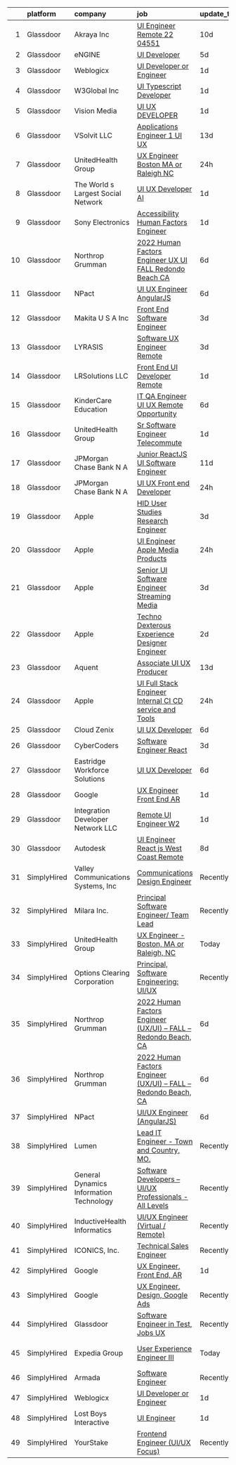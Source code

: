 

|    | platform    | company                                 | job                                                                                                                                                                                                                                                                                                                                                                                                                                                                                                                                                                                                                                                                                                                                                                                                                                                                                                                                                                                                                                                                                                                                                                                                                                                                                                                                                                                                             | update_time   | location                |
|---:|:------------|:----------------------------------------|:----------------------------------------------------------------------------------------------------------------------------------------------------------------------------------------------------------------------------------------------------------------------------------------------------------------------------------------------------------------------------------------------------------------------------------------------------------------------------------------------------------------------------------------------------------------------------------------------------------------------------------------------------------------------------------------------------------------------------------------------------------------------------------------------------------------------------------------------------------------------------------------------------------------------------------------------------------------------------------------------------------------------------------------------------------------------------------------------------------------------------------------------------------------------------------------------------------------------------------------------------------------------------------------------------------------------------------------------------------------------------------------------------------------|:--------------|:------------------------|
|  1 | Glassdoor   | Akraya Inc                              | [UI Engineer   Remote  22 04551](https://www.glassdoor.com/partner/jobListing.htm?pos=120&ao=1136043&s=58&guid=00000182b4e2d02f83020557051879b8&src=GD_JOB_AD&t=SR&vt=w&cs=1_20435c16&cb=1660892139979&jobListingId=1008061539825&jrtk=3-0-1gaqe5k3hm6pb801-1gaqe5k4123j4000-f1c17afa8dac0673-)                                                                                                                                                                                                                                                                                                                                                                                                                                                                                                                                                                                                                                                                                                                                                                                                                                                                                                                                                                                                                                                                                                                 | 10d           | Santa Clara, CA         |
|  2 | Glassdoor   | eNGINE                                  | [UI Developer](https://www.glassdoor.com/partner/jobListing.htm?pos=113&ao=1110586&s=58&guid=00000182b4e2d02f83020557051879b8&src=GD_JOB_AD&t=SR&vt=w&ea=1&cs=1_23083a8a&cb=1660892139979&jobListingId=1008069838438&cpc=AC285F3A3ECA6BB0&jrtk=3-0-1gaqe5k3hm6pb801-1gaqe5k4123j4000-89aab9cd47342a22--6NYlbfkN0CM72iPWblhTK_jhJfJxLWIuoC99VqbpyV49Itn1AUN0-11EOCsDA6xOfpz_HI8_xB9h5HpgiIRPkkO2Hi2R_skyVgROzf-V3wBAvxqLlJY5EHVpv0OFJyCw-L0RMqAn-PlHU9SwUDe-DwVcki62HWiZeG7HKE_-jOFz9P6JI-sUsmlxZk2Dn4lqcbSEdxKNpxiZJGFqK2YkohsmT7US4MgteLWvnTNRWuFfmPCyQRxt-1UDIVQCWPdNDMG2nwEs0O3Knz-vhCY5Pv0E4NGMMIN2OqJb611Fv4VgTSwBUszaiZoe5LPEYOfBiu3QGNInlEbC2Yc-t5KOSlqDqFpfu2cGj6qCX82IdqU35pLIX5T-oREc2OYbP2aw33hhK6C-IvoRw4AGVL_PY0G1z6AuiGe6VIdNpxU-myswvm801FrCza1HT90v8FWIRraiU93_M49xVSR6HeWrXj2an2tm4oTxodEkmWRu6Yv9OaP2Ragv2JHqWuMZ7chi_ZyY9FxlWk%3D)                                                                                                                                                                                                                                                                                                                                                                                                                                                                                                                                                           | 5d            | Remote                  |
|  3 | Glassdoor   | Weblogicx                               | [UI Developer or Engineer](https://www.glassdoor.com/partner/jobListing.htm?pos=126&ao=1136043&s=58&guid=00000182b4e2d02f83020557051879b8&src=GD_JOB_AD&t=SR&vt=w&ea=1&cs=1_5aa9f7a6&cb=1660892139980&jobListingId=1008076300456&jrtk=3-0-1gaqe5k3hm6pb801-1gaqe5k4123j4000-15f16e4854d42df6-)                                                                                                                                                                                                                                                                                                                                                                                                                                                                                                                                                                                                                                                                                                                                                                                                                                                                                                                                                                                                                                                                                                                  | 1d            | New York, NY            |
|  4 | Glassdoor   | W3Global Inc                            | [UI Typescript Developer](https://www.glassdoor.com/partner/jobListing.htm?pos=111&ao=1110586&s=58&guid=00000182b4e2d02f83020557051879b8&src=GD_JOB_AD&t=SR&vt=w&ea=1&cs=1_bc29e726&cb=1660892139979&jobListingId=1008076984248&cpc=8795CF9063CD573D&jrtk=3-0-1gaqe5k3hm6pb801-1gaqe5k4123j4000-7eb5e0fa3ae37b89--6NYlbfkN0DQr0I1mkHTYCHIQl-Z2q2GFo8_WIakD9g7JG9Jpso0F1szWHTNQT333qdHOIIMC5UgfDLxz8-ogLHAOCzTqh250a8z8rF1mFpfUtxGhvE-7e72VsuOXyqCZN1bjgUFNIrdl4JVhVrlrSyNgw7h6F0Tlab1nqveFIrEOMwL1iobBJD-voIc1MGAfk8Yl4z2EW39tZHoQogdc_obaUrRsCLCGL-39HhOvifsQU182_NQ16erIHJ-JRp-qMmS_8-w-c1LrxbtK6vVAyWofmrKAwt1W3r82Hdla9EyIyM2dvbmLeXZFLQiaEX7KTrmV0dYOwQV4ARHNPehB77PgUwffqOTCts_Irr9BGecjL-RHiU9G0ZOPlignIXDeCVJ2zH3HclkS-sOuxGXgsVgS50LVlh78AQFRjTxoKjNr5pVooO97-OeeK1E549jsQ-zS8Yfx9o5bAfZMc1fcJCjohn6HVChg6nyUg4crjNCOfnhG42aqqejrt6PmI57V-7Cz9rJLL33NkyjM1DxBq8eo9JhTUOBU2-tdtW4XCpbzuWwF69UCYWo1OH543-_KqcMrZbValkDQjfQmj8rz-B8nRnq9oz0)                                                                                                                                                                                                                                                                                                                                                                                                                                                              | 1d            | Remote                  |
|  5 | Glassdoor   | Vision Media                            | [UI UX DEVELOPER](https://www.glassdoor.com/partner/jobListing.htm?pos=105&ao=1110586&s=58&guid=00000182b4e2d02f83020557051879b8&src=GD_JOB_AD&t=SR&vt=w&ea=1&cs=1_84ba7f91&cb=1660892139978&jobListingId=1008076773300&cpc=4B86475FAF393599&jrtk=3-0-1gaqe5k3hm6pb801-1gaqe5k4123j4000-19e53a7268198236--6NYlbfkN0DJ_NiDUn25TsccfMtQS5fdjkwEhZVGunI1iGscaADDmeKZjuEBMFajJPdeEwlP8JM_spvMmEgpTvnNBYsMiRZTChNUBQxgLk_wvenGH_0Io7ODJ7xufOapiQlj99C4-CjlOdkmoYVWw9kzIGMJ8BpB2mZbGeZD7OJMVejfeoS3_xsH2xP4qKWnBXClKuiDeZxGnWBNygu7vfbPIWrN9JQhaXDtuSMUEe79T0Kj4xn3eu5wOfIgDFf4of14MyDTgwh74uv-LN1PW1lc9o87iN7ApfbA9zqauOsYBhiYR1SAC76xRB9lNHBOj4d1PimmLWSkyWIRIh99QeIlOTVP1VLgOcSFFoXNFS2csoZTExNcek8531eOuKP3y-i1tykd2hix2DVuGBtgU7QtJc5tpx1msHTkARayrL2JilB7oE1938pemkj96su76HsdfPPVzMQdCClh8kf5nfb7b0P6eYQBsNphoVxwZEh9AUh5TVzVO_Xf1KMSknLAK1aX1DLWpuk%3D)                                                                                                                                                                                                                                                                                                                                                                                                                                                                                                                                                        | 1d            | Remote                  |
|  6 | Glassdoor   | VSolvit LLC                             | [Applications Engineer 1   UI UX](https://www.glassdoor.com/partner/jobListing.htm?pos=118&ao=1136043&s=58&guid=00000182b4e2d02f83020557051879b8&src=GD_JOB_AD&t=SR&vt=w&cs=1_3efc5c88&cb=1660892139979&jobListingId=1008055246194&jrtk=3-0-1gaqe5k3hm6pb801-1gaqe5k4123j4000-54608a2b14768823-)                                                                                                                                                                                                                                                                                                                                                                                                                                                                                                                                                                                                                                                                                                                                                                                                                                                                                                                                                                                                                                                                                                                | 13d           | Remote                  |
|  7 | Glassdoor   | UnitedHealth Group                      | [UX Engineer   Boston  MA or Raleigh  NC](https://www.glassdoor.com/partner/jobListing.htm?pos=103&ao=1110586&s=58&guid=00000182b4e2d02f83020557051879b8&src=GD_JOB_AD&t=SR&vt=w&cs=1_1134154d&cb=1660892139977&jobListingId=1008078925478&cpc=AC285F3A3ECA6BB0&jrtk=3-0-1gaqe5k3hm6pb801-1gaqe5k4123j4000-b1644bcfbdb874b9--6NYlbfkN0C8O9VKdOj_1Zh75e9_CvYhSsWVxS1Pvi5WUWhsf4w7FOycHcR50Ta-CQORLM6vDVfTLkBTBGYJkvH0iNQ4ijhIE8lO7STteliwAUvwxEqgThiNh_M0A0_pwVY_jT8lKvdyYOdyjBYg5j8_OKlGmyUfXVWUqc4XZDKITackncFsfe6rbYSYfKtjnu1a6_hz02IKlf3U1xzAAsWBjc-_bU9EJtRk3VOHmbHkfoWwOJ9C5cIGnSlbxEuqovAHAhNy9DJOB3qiV1MwHeldlD1uCVF2EYxpPOo5mhCDAMz0sHX-vlk3y17KrKms3CcarnJJ_K7xb8RMuK8QTyHGRaYFdkbieq9arDsYXu5iEJhfVlNOK6sU4yVfAOdof5rO8k39AFssD1emfF8f2gsWlN2igNxYdDh_7Sr6WAviwGtAFh0U2WM-Gpuax4jC)                                                                                                                                                                                                                                                                                                                                                                                                                                                                                                                                                                                                                   | 24h           | Boston, MA              |
|  8 | Glassdoor   | The World s Largest Social Network      | [UI UX Developer  AI ](https://www.glassdoor.com/partner/jobListing.htm?pos=108&ao=1110586&s=58&guid=00000182b4e2d02f83020557051879b8&src=GD_JOB_AD&t=SR&vt=w&ea=1&cs=1_70be7bb5&cb=1660892139978&jobListingId=1008077555642&cpc=48B9F4758953335C&jrtk=3-0-1gaqe5k3hm6pb801-1gaqe5k4123j4000-dc4dc3c9770794ca--6NYlbfkN0DSgjPPcnEdvoK3uuxfISLALE6pB1FR7YSHOr_tSg5_QGIhoz_2VqUepdcKLBLI_zRhBJ0Jgrc-8VysXAJk9sFkp8To6E9QiF_qXEeEjrEop-zVPZFN-pEA4fBNHuPYhZ1Yc2dsmwzqRzS3FoMia2YElFrd9Qr-ZitosHSBbmhCFAcrUECrH2HbHmp4yO7lmtp2E9TU4kcsxXkESQtInhwKmsusd41OWJZiP88bjhDMpAHxUkhZ3efgulTEoo1rNu-3-C0XoKiOrOD5d1EeIIKsla5ienHWoLm-Z3nB5JTmLgmV0zbPUAuZGsys1ZR0OW8LpUe4M0CA_fRsZ2j5odndNZmdEZp5jTS4TYGVk9wA0KcKNjrshnv3h5FtlOzjLOobxpUnzi0mqDI-KZcC5VPFso1ebOectM8Js9AuNAdAC4hqqMnZKkesqeizrkNiZByMfm_S4rfwEG3Kb0fhyCpoL0wYUH7iykxeVLftfb_GJ3AR1XqmDDOsOaTBvfRXqEQo0I1WU-OCDfniCeZl-jsXLsiGBFAc0Otmi6uX-I0jM4qkANxvnmbu9exlSo_RJxhjrDHc2fEIgzJMpJd_DTQbIDcIBUplr0E%3D)                                                                                                                                                                                                                                                                                                                                                                                                                                                   | 1d            | San Francisco, CA       |
|  9 | Glassdoor   | Sony Electronics                        | [Accessibility Human Factors Engineer](https://www.glassdoor.com/partner/jobListing.htm?pos=115&ao=1136043&s=58&guid=00000182b4e2d02f83020557051879b8&src=GD_JOB_AD&t=SR&vt=w&cs=1_072521af&cb=1660892139979&jobListingId=1008076295299&jrtk=3-0-1gaqe5k3hm6pb801-1gaqe5k4123j4000-1a8a939cfe001fbb-)                                                                                                                                                                                                                                                                                                                                                                                                                                                                                                                                                                                                                                                                                                                                                                                                                                                                                                                                                                                                                                                                                                           | 1d            | San Diego, CA           |
| 10 | Glassdoor   | Northrop Grumman                        | [2022 Human Factors Engineer  UX UI    FALL   Redondo Beach  CA](https://www.glassdoor.com/partner/jobListing.htm?pos=102&ao=1110586&s=58&guid=00000182b4e2d02f83020557051879b8&src=GD_JOB_AD&t=SR&vt=w&cs=1_140b40a6&cb=1660892139977&jobListingId=1008068169758&cpc=FAE5E775D180B2FB&jrtk=3-0-1gaqe5k3hm6pb801-1gaqe5k4123j4000-0e4ba31e152dc1dd--6NYlbfkN0DPf8Tf_oakpB62WadId2dzQiWExtALTi0lpCM--zHBL1trAzPQuAwgzTcxgh9ia93BtOsl55d2x8BPFo1O4fsohdtJ21Khji8b3ncY5BokjK7q6tBj93Cu25SjCv-m6u3iky_JkTOjZ0oQJq-trpxpiIRmsPqfVGkxHNdn72PjL1h-8umylBk5Q2bSQmX3JC3KSnAxphsBQtXIeo7ZRBbW2w9VXy1qGZC773XTs7nV6GKpvtRy_FMVch2MgvtN75qxRuMVHkEfQm82NlYoZBFhfkbO6yEc_QPv8XCCALJeKaIKgXJ_UlzcOtgBJvhoudtsxBblqEbPuVShUsB-oJyJPMTG28LlYNaUf-rXK2D9OkpE0euUF0Xml-y7K6sp4QIZnQALyekBKV29btXgL-2iwY9mwt0zLOAnHcqDoCjYhk_L3hTdwgwzQlKGYaaIIztHwnLrcy90UrW-XxLtf0_ds-H75-bwWSnGT6SFh_eqTmc0CiJtXqo-KO3Kj-cQPu26DqP4ywG4tJnHMJ7eOUpjPlUOyBvAYIx88LHAI17i_Aac9L81xE91a9afCZ3gnUBm7TQItYyBLAR7Vd00GusblAMUVJQIDVm4aQtMffbT6wYC8eVVqj6l-lwv19gZog97SeyQKMfP5My0vmHFwd7Qpw2xfVtDJy3YHXyWBf-4yD7kBDPjRuWI15WRsG3wFK5cVfmSdMXU2hU0CxrGZUkTj6XcG1-Ef6cp8jeoO5jzvwb9SC11KAz39yv3wuPn3IncQBP6nb1aBvdaHaek6dpk3lYIVyiBdMFmWG6-gpT75FaOi3MlLqe4S8Tc1y08DU1nVXN5OhuHRGVgzGrG_aBbVI01n2r9dX7wVrtuwGmnXniwFXtnNSjFLT0CKlVqeTRI2GuBu26-O9rZMf28MXWkMqknNXJcBlcB6aNbAREhn_8eyKiHsxad)                                                            | 6d            | Manhattan Beach, CA     |
| 11 | Glassdoor   | NPact                                   | [UI UX Engineer  AngularJS ](https://www.glassdoor.com/partner/jobListing.htm?pos=129&ao=1136043&s=58&guid=00000182b4e2d02f83020557051879b8&src=GD_JOB_AD&t=SR&vt=w&ea=1&cs=1_e528f884&cb=1660892139980&jobListingId=1008069138533&jrtk=3-0-1gaqe5k3hm6pb801-1gaqe5k4123j4000-4c2bb33de1761dfc-)                                                                                                                                                                                                                                                                                                                                                                                                                                                                                                                                                                                                                                                                                                                                                                                                                                                                                                                                                                                                                                                                                                                | 6d            | Remote                  |
| 12 | Glassdoor   | Makita U S A   Inc                      | [Front End Software Engineer](https://www.glassdoor.com/partner/jobListing.htm?pos=122&ao=1136043&s=58&guid=00000182b4e2d02f83020557051879b8&src=GD_JOB_AD&t=SR&vt=w&ea=1&cs=1_04efbb0e&cb=1660892139979&jobListingId=1008072193447&jrtk=3-0-1gaqe5k3hm6pb801-1gaqe5k4123j4000-ed172f615b28f9f7-)                                                                                                                                                                                                                                                                                                                                                                                                                                                                                                                                                                                                                                                                                                                                                                                                                                                                                                                                                                                                                                                                                                               | 3d            | La Mirada, CA           |
| 13 | Glassdoor   | LYRASIS                                 | [Software UX Engineer  Remote ](https://www.glassdoor.com/partner/jobListing.htm?pos=130&ao=1136043&s=58&guid=00000182b4e2d02f83020557051879b8&src=GD_JOB_AD&t=SR&vt=w&ea=1&cs=1_ee00feb8&cb=1660892139980&jobListingId=1008072277149&jrtk=3-0-1gaqe5k3hm6pb801-1gaqe5k4123j4000-5520e6f357cd2f65-)                                                                                                                                                                                                                                                                                                                                                                                                                                                                                                                                                                                                                                                                                                                                                                                                                                                                                                                                                                                                                                                                                                             | 3d            | Georgia                 |
| 14 | Glassdoor   | LRSolutions  LLC                        | [Front End UI Developer   Remote](https://www.glassdoor.com/partner/jobListing.htm?pos=109&ao=1110586&s=58&guid=00000182b4e2d02f83020557051879b8&src=GD_JOB_AD&t=SR&vt=w&ea=1&cs=1_838f46f5&cb=1660892139978&jobListingId=1008075985506&cpc=1160948BCBA38B5B&jrtk=3-0-1gaqe5k3hm6pb801-1gaqe5k4123j4000-5a430370482fc73c--6NYlbfkN0BAGAj0RUsnWTahqI1tl-PZLsMym4oUMswTcg611k7hRhZpN3Kz5TEiF7mWyl4wW1AhtjUlcgc-107l0yBL-hN6ZbcyiXBfLWok2zXEOlJ3ntoBTaMYRTmL97T9V5cUyN_zWZK3d3Ca7QurS0aUI1qMGMs3j4yGfflH6UsqC2Io-QDlomXxrYsO_NEg5M2dDDKxUUzl0X0wN_I0L7aQTS4VFtbY6CywAEZwEHR8y6pOkFFasZUViml6iuTQpn7IAyNoi1dqkoE6bM0MCFwplyDI9Gd29vHDNm8lmVq62QdrDr0_lsi7j9EX-qqlhCjjmFu95012VeaBzVi2BnUEWaOUQvohZ7D_QjwOutowqg2PIJaIBlB1NbZkGYelkcdpc-cUHYLG7gTuRR9jBJFnVQTYhFNyNlaViDZJTYyeitKz_kZJ0yvogrnmRafiHFxg0OwcJPxJSTkjPI5crj2hGSHzXSExKD7G8PYLHXg9NC6UB-XSw5JjRLOnCFISS0WaxEAQSDXlepSTnw%3D%3D)                                                                                                                                                                                                                                                                                                                                                                                                                                                                                                                          | 1d            | Remote                  |
| 15 | Glassdoor   | KinderCare Education                    | [IT QA Engineer UI UX   Remote Opportunity](https://www.glassdoor.com/partner/jobListing.htm?pos=124&ao=1136043&s=58&guid=00000182b4e2d02f83020557051879b8&src=GD_JOB_AD&t=SR&vt=w&cs=1_0efcc33f&cb=1660892139979&jobListingId=1008069327073&jrtk=3-0-1gaqe5k3hm6pb801-1gaqe5k4123j4000-42d4bbf79956e27d-)                                                                                                                                                                                                                                                                                                                                                                                                                                                                                                                                                                                                                                                                                                                                                                                                                                                                                                                                                                                                                                                                                                      | 6d            | Portland, OR            |
| 16 | Glassdoor   | UnitedHealth Group                      | [Sr  Software Engineer   Telecommute](https://www.glassdoor.com/partner/jobListing.htm?pos=101&ao=1110586&s=58&guid=00000182b4e2d02f83020557051879b8&src=GD_JOB_AD&t=SR&vt=w&cs=1_0700685c&cb=1660892139977&jobListingId=1008077772141&cpc=8CDBB1EC89CF7160&jrtk=3-0-1gaqe5k3hm6pb801-1gaqe5k4123j4000-82e7ba581145a99b--6NYlbfkN0C8O9VKdOj_1Zh75e9_CvYhSsWVxS1Pvi5WUWhsf4w7FIc3O6B0uG3ldAQAeoX1gophXa12qbh1BJ-J9doq4RvtaCrZ4bmi2vSqNFzLU8i7-Ga2JykcUAsL2dQpqPBf3ezi2f2b4fW7Btzdonfw54CPQunlkpjJAR3uYOfdeGY0WI4qSHO_PEmMuX6MfA-fCnNH61V4nEojlmpb97NBTmJnzsCRSppgNLGPVE435cD9QtXbDQMeokl7AHXcmWBUcg-OXVubV5241fcF5moR0LdLjHPMzOkrLXsz2aEm4pKejCu9ATKNYLsJkQxE-ze6oyRQG-D-wg6z4Bt4RTK5ST0cDvtS0HNyAxurJxSVyjlm8GIPk6jQyvTk3nvQndG32g3xgBP9qBDaTkCDgDvp_67xEiX7-en7jXzRi_VdX79NJJwMMPDBDjtHW_J51iDyIGQ%3D)                                                                                                                                                                                                                                                                                                                                                                                                                                                                                                                                                                                                         | 1d            | Denver, CO              |
| 17 | Glassdoor   | JPMorgan Chase Bank  N A                | [Junior ReactJS UI Software Engineer](https://www.glassdoor.com/partner/jobListing.htm?pos=125&ao=1136043&s=58&guid=00000182b4e2d02f83020557051879b8&src=GD_JOB_AD&t=SR&vt=w&cs=1_eba7e11e&cb=1660892139980&jobListingId=1008059216095&jrtk=3-0-1gaqe5k3hm6pb801-1gaqe5k4123j4000-b8ea7e8b95901a12-)                                                                                                                                                                                                                                                                                                                                                                                                                                                                                                                                                                                                                                                                                                                                                                                                                                                                                                                                                                                                                                                                                                            | 11d           | Chicago, IL             |
| 18 | Glassdoor   | JPMorgan Chase Bank  N A                | [UI UX Front end Developer](https://www.glassdoor.com/partner/jobListing.htm?pos=123&ao=1136043&s=58&guid=00000182b4e2d02f83020557051879b8&src=GD_JOB_AD&t=SR&vt=w&cs=1_2880b746&cb=1660892139979&jobListingId=1008079949180&jrtk=3-0-1gaqe5k3hm6pb801-1gaqe5k4123j4000-beb0749a0b604968-)                                                                                                                                                                                                                                                                                                                                                                                                                                                                                                                                                                                                                                                                                                                                                                                                                                                                                                                                                                                                                                                                                                                      | 24h           | Wilmington, DE          |
| 19 | Glassdoor   | Apple                                   | [HID User Studies Research Engineer](https://www.glassdoor.com/partner/jobListing.htm?pos=119&ao=1136043&s=58&guid=00000182b4e2d02f83020557051879b8&src=GD_JOB_AD&t=SR&vt=w&cs=1_f5d40b75&cb=1660892139979&jobListingId=1008072975280&jrtk=3-0-1gaqe5k3hm6pb801-1gaqe5k4123j4000-ff2eb1e6ea059d1d-)                                                                                                                                                                                                                                                                                                                                                                                                                                                                                                                                                                                                                                                                                                                                                                                                                                                                                                                                                                                                                                                                                                             | 3d            | Cupertino, CA           |
| 20 | Glassdoor   | Apple                                   | [UI Engineer   Apple Media Products](https://www.glassdoor.com/partner/jobListing.htm?pos=104&ao=1110586&s=58&guid=00000182b4e2d02f83020557051879b8&src=GD_JOB_AD&t=SR&vt=w&cs=1_4cb0005c&cb=1660892139977&jobListingId=1008078787069&cpc=47CFDC01B3F81FAC&jrtk=3-0-1gaqe5k3hm6pb801-1gaqe5k4123j4000-be95857f15b9220f--6NYlbfkN0BvKrLyj5gPmtZO9T8euul8TCxuuKNOtzRJOomxnwSEodTz2Bc-sPZl1dBMH13w-jPJKcz5G1NFvUu0qAio5VKKhFcU5VN31Y-iUkmH4tSP70dYrFuCIXzqoYqaUQOeuKSCQkxRTNdPLCo8qjilq_Qmtgrn8CfzNcY0001hocwqhyGCriX79jeDS8FL2qZ4YG2yOCx7RwLd0NyH-DajZtgBP_0eR9Z2-yQLKcTwdMIxZNKL3aQIGBmBKc_yrurwOXroP-NiM-R-fTitthP_419_gXKZpGxtFWp50cLJCbBtTej9LMfWm51W-qBPmlkHQ51nTBxbZLAy21CwIQf92QF89L0MlJom3rubR4qXzogHrPHugp8Y3KCRhahOBgihrHfnm23A2Cmu9uXU3Uzo-GsCZ6hGU2tH6XkAEmntzkz-TvezzDPaYZbYk2sdunF7WmGGKeEwBXOWDxkTUFd2L22-NKLfFDDPMKFWZHTD-JQBAetboayMXAdPz_CTChfLkl-6iibKsRx9ByZXW8SSNSn9WnL4fVc4d29-oT683GKjSqy33fCxz80zO6TjQtfLrK_zHU3kfqv1Y5cTnJDcYIDWX-dTat1IqKYkul6ZBBzkKBnZfGpZ7FIUnMkmBBbsZ2J2caOn-ixdGYy9dZCCn2a-AbQmJ1O9pDzVVHqF16Can3YtcpJrisA1VxR1IZtQVkW3d5vlwwn3IoJnUpqC9qRnGMD-rOuTk4jY08NFmMypSrusYfrMKjs5lOVqFbc1tcuEDLFESovrc6x5uGce69C6lfKR4UcuWv5PsB9Qs9soLbVZWAta4jrOaxlx2MxYP9bJUDCr0Yje8UhEHQlolDpbTRUnqYcl9QnmWMHVR_IHD6IxFic1ZVkhd8YVP7n5y-49g2iUzmyBji6_YYIrfVbh5RJLl36oq3yHPnFjY2vMXD_5_O3Im9LmRwD516VcVkSMUlgIcbR63gK8MS6wMOQiDfX0SdSJr18%3D)                                          | 24h           | Seattle, WA             |
| 21 | Glassdoor   | Apple                                   | [Senior UI Software Engineer   Streaming Media](https://www.glassdoor.com/partner/jobListing.htm?pos=106&ao=1110586&s=58&guid=00000182b4e2d02f83020557051879b8&src=GD_JOB_AD&t=SR&vt=w&cs=1_3cee1e61&cb=1660892139980&jobListingId=1008072873015&cpc=6FC5BA77C9A4CD78&jrtk=3-0-1gaqe5k3hm6pb801-1gaqe5k4123j4000-690615ba0fef69db--6NYlbfkN0BvKrLyj5gPmtZO9T8euul8TCxuuKNOtzRJOomxnwSEodTz2Bc-sPZlC5mDe-NOaJgvEsnvixyibt2ujzBtBg_HJ1NAuKo4MuH-bZLjaoi5vecApMhjK87_8OEDHQayKelIspAKtoVZSe6Oad8EF-2A0qwNSE0Z92uDaPZGMxdV3Mc7SI4nuD0yb_pIowa5T-hPs5ez-DrjFgLr3EiLNO-pnyY0clv1mnZolcKvRsCIiWU5te989oyW7RadgBwAdJPAna4LXh1UYPqdH51AAZYxmxJUJqL9pnN01U70mrYLBuyVLNmh0tEx8p80YZu8AZrOS_1EuoouoXP-GC013k-f-aGQEH4TVuNyeiVHulTJz4Rua3s0vsiTyOqxvJeO9S_XE88-WehzZgoERMADCqgMQLqodUAD7RtMxXMZJvj0Xrk8Yy_F9MFV-AvLy3si8DTIYYV-Tvm_wskdPJZdbwDZqs8yyZYZEi6Y2KAdzuDauFXAhF0SS76an1r4hR6P_jtVsCEhYXypKsspK3r9VcwNGyRlYLbLcULZBRc6Ts4G858PU_eSRsNXERwRaaPN0DOiMwG5SciKo-7pIDCsSIHc-d5t1vZGAj_3dW7eqD9KB17tkNkRbXoj-UgVRa6ieif9wgaMu2W1TI8WkQZY3hzXL1rkW6HNFJpn78DIu7jl_2xXjm7iu6KQcAuO2ageqGNKhN-fZpf2l4t7uWIUiVpfP26xBzyj-KJAFtq_TGsKXKWOgqwRZY-tKVgjSeLZWA-Yn5vDsYarAjp9uGnEgzE4nNtYtGYaKZgst4rphZUIjgbYRxMPCfUm_sbRvwDQiACBvrIYa2KHMwYyoaOgMvk_HJuiGxK2dsUrCy8bVRg66NA32-DO9OhvDwUO-VxCIXZ7l4ecbSTOoAQI2G97w1CKkEwrcyMnxfSyE5Ze_y8UBFo86FDgYkq1ztWER-GExhGrrp8tzztd_Np50slRf-ibKv3OCbF2QTXe-63uguZryw%3D%3D)                 | 3d            | San Diego, CA           |
| 22 | Glassdoor   | Apple                                   | [Techno Dexterous Experience Designer Engineer  ](https://www.glassdoor.com/partner/jobListing.htm?pos=116&ao=1136043&s=58&guid=00000182b4e2d02f83020557051879b8&src=GD_JOB_AD&t=SR&vt=w&cs=1_60fe3fcb&cb=1660892139979&jobListingId=1008073412419&jrtk=3-0-1gaqe5k3hm6pb801-1gaqe5k4123j4000-500de57ecf2e0673-)                                                                                                                                                                                                                                                                                                                                                                                                                                                                                                                                                                                                                                                                                                                                                                                                                                                                                                                                                                                                                                                                                                | 2d            | Cupertino, CA           |
| 23 | Glassdoor   | Aquent                                  | [Associate UI   UX Producer](https://www.glassdoor.com/partner/jobListing.htm?pos=110&ao=1110586&s=58&guid=00000182b4e2d02f83020557051879b8&src=GD_JOB_AD&t=SR&vt=w&cs=1_0fc24a20&cb=1660892139978&jobListingId=1008056269620&cpc=FB7E4A1762AE5BEC&jrtk=3-0-1gaqe5k3hm6pb801-1gaqe5k4123j4000-97202f6cdc0b9261--6NYlbfkN0DMrcEu7yrtATojKJA7cEzGQ3FdRGWLh0CZQInL4ECGI9gD0Wolx9R2v-Aex0-GK05-vH0YLiu37uyZD198UDWIT2IjlZ6J6j4x2GU5A0IFvFoq6Zaec_TcfwqNtrSZxmaT_2AoICAQv0K2Yub05DL00lfs_ROgXTeCzxHeldyLklbb9-EXzIxWLtHRSSyrfe5iGR01GzSL-kGE52lION7QiTjdX0fEUZ_0YbOdvzUr4E6-PuE9vD-Acthi6i4WYJgOlB1FGeNZCavtDySPxVgL_n94QaIIni4RJXZ_g6Mvkh1JG1VxJ75mFlzlUjogb15AgdQwql7tClTuWNH_0BFtyde0EBatYrQbXXf0E8r7YDpi3hZM3W88XAoj11UHfSjpfVtvcuLIOoztcWnfMF2M6anwE8cjWBQVtTYR1Vy9yTaSokg39FpXix4GrlJX8CQVxTtfIpYy_Euftsb6BEgd)                                                                                                                                                                                                                                                                                                                                                                                                                                                                                                                                                                                                | 13d           | Redmond, WA             |
| 24 | Glassdoor   | Apple                                   | [UI  Full Stack Engineer  Internal CI CD service and Tools](https://www.glassdoor.com/partner/jobListing.htm?pos=107&ao=1110586&s=58&guid=00000182b4e2d02f83020557051879b8&src=GD_JOB_AD&t=SR&vt=w&cs=1_7fadd199&cb=1660892139978&jobListingId=1008078131580&cpc=2CAED5C921A5F994&jrtk=3-0-1gaqe5k3hm6pb801-1gaqe5k4123j4000-09c4316cee05cd13--6NYlbfkN0BvKrLyj5gPmtZO9T8euul8TCxuuKNOtzRJOomxnwSEodTz2Bc-sPZlFpP0h5lDivr2MNrzGkeGGzMv05Q1JACYP9Ra9MAn5Z0O7T8e0RTFZAHrLnS-fJ-rVXb0imd_at7YwyAajM-QpRNeDcCURxOQSYujGqAwP1P3-lFdhnCBYk_BubbckXQKL6fia5vK8iByofTwCccYuiQCVe1p1DnFtXdMyT4i6RFPfLooCMp7v-u6t7g92LZdykTJWNToOoaf5sxmD5LfV68NzMc1FFfMYAkUKqcBdM2ahpdtr4RT-5y7XoawyeVA4o9WMGGnR81B3l1a1SITw9vlvy3X4ruWSif7wHKJjVCUf3-zQ3JmPOlGO6UlrMRHGizuC9KOby39LzknsDfQapqIJIjF0isqWYAkffUshZ-G2u8DhAwMWU2O9rO1-SyK9m6yX1-DSMJzDriFuUcr8Tk9E6IKCeVp8zETWF6q4646pidCWdzXcJdsIhXpTo0qqg_9g9zOsKYk6szGhPzrJ40VH99iyqFJzsNhV0bxbZqdhy4Kkv4RyjNeF3z2AicSJ0B5xNmbXs4NEMM9iyoaV2ejKEj5VclztbHx0p8RGxu1R3IngY1IN5P_okxjAUIrRPnERAHZRyRq0D_SdQOVhl7iHz5qEQIO4_-J4cxeB6lnG0KQFmX5W-KMjRX4rI-m2csyLXIK2eoWcjvQ94quWyZh2LvN8Y54n97_zWRI-is4Lf4cEwaZi1_BStR19reYEz-4eacmPbirK1b2pJp7ZMNIGAci5WUYW_lkgaWub598ib05nkKFpolYfAUQyFXp_KvPzS4907idDRtL8L93m_iwg7Xv5TZ87z2Z-V5VBoWQiXM1bMoDJnguPkF2NeiUl9s7Rx_RimOSC0IuOzu-fHRJgSdJj-VNJE3fdAMGtYmFgL4sqa5aZhVkoC4rjMU9_xc73keKDW3lDH7nqGLox5nXCoXJZPaa24SMnCih4ADEn5PHjJ4k3AAGK1G2C2QH) | 24h           | New York, NY            |
| 25 | Glassdoor   | Cloud Zenix                             | [UI UX Developer](https://www.glassdoor.com/partner/jobListing.htm?pos=127&ao=1136043&s=58&guid=00000182b4e2d02f83020557051879b8&src=GD_JOB_AD&t=SR&vt=w&ea=1&cs=1_adf9193e&cb=1660892139980&jobListingId=1008068416225&jrtk=3-0-1gaqe5k3hm6pb801-1gaqe5k4123j4000-add45b5797fa10f2-)                                                                                                                                                                                                                                                                                                                                                                                                                                                                                                                                                                                                                                                                                                                                                                                                                                                                                                                                                                                                                                                                                                                           | 6d            | Remote                  |
| 26 | Glassdoor   | CyberCoders                             | [Software Engineer   React](https://www.glassdoor.com/partner/jobListing.htm?pos=114&ao=1110586&s=58&guid=00000182b4e2d02f83020557051879b8&src=GD_JOB_AD&t=SR&vt=w&ea=1&cs=1_3e187cae&cb=1660892139979&jobListingId=1008072528813&cpc=334ABAF5D42DC775&jrtk=3-0-1gaqe5k3hm6pb801-1gaqe5k4123j4000-86453a8fd6b0d5fc--6NYlbfkN0CpFJQzrgRR8WqXWK1qKKEqALWJw739KlKqr2H-MSI4eoBlI4EFrmor2FYZMP3muM1yR-0xa60PJmktWKXpXzP0-TwjOQ2TOrs9CTYS_ZbTULJGH45TwituplQPgozkkdbXydX4inBTMydZQipUluS-WG8Jkhq7LEaJWDyTTKewq0xwM1rcfuvZJiFE30sSzLANHPkCL9xBNF18aQdLesyB32wv1fNdfz5I9h-NbvfMW8-vS5mwnmIykGO1sYe90nyPlKMGg0WBzzSmKnJqICbmrcGkzhz4HplkpHRbMQ6pPNhWKfoNy5Yofba0l3qy59nfwx74gDOvJzO_Knz-UUzIBXcmGDEfDOO9a2D5yp_99tFYQ3nSzYjZC3E2rLOPx6pIqn1D_jSqePVFydrVrB26yqQ_hLYyidC0gyzVgEAYQOyBqYIVLvy78MSO812RzyQ3At3bkWPTSPjX24VXUyNBM5sWNE5S7MqypHIgZUYzSWhc1J2yDd3ngFWE9tMUTKMAhlieFVoDKEjJGlDIKnUcCcZEo1JVAyqrhisQqHr4iIEjcjBPpTPiYDIsXbCEH3a4RE_sHdP5JsaaVt7I_p9dnQOUwDWt-IXC3RL5X6GSYgTzijNPTgex_bl0tOBKksOWRMrZGpt80nhz_OmhiF-6vpybbuWZ_rJQ0TGVvJmJU01ygjF_L6dbPSZdldHwiODELAWV5yRnL3C1hZGYJPGgB68xrpnB5m7uI_1XM2g55GtE1l25x2dK2B8FAu9mR9p2egWgP8Sxpdo8PUTw4ONpd4oLnZjIvHVbHfgmP7p4EZYNmxelO4naPAyhZ1cZ-Ob_PsKFsCJbbgufuywF5sp5JPUMd-x-cIzc71CMB-37H1-LK2yXa5RexWocPS-AVU4ZXXSRnzHPk2OxCDYCblGF_4znis86dcBAMYUbsQqTlHCNb5k64UGFwswH15VTjthyoCoMXhs7kGKVcCXJ0S66wK9ijWr_52I%3D)                                              | 3d            | Los Angeles, CA         |
| 27 | Glassdoor   | Eastridge Workforce Solutions           | [UI UX Developer](https://www.glassdoor.com/partner/jobListing.htm?pos=112&ao=1110586&s=58&guid=00000182b4e2d02f83020557051879b8&src=GD_JOB_AD&t=SR&vt=w&ea=1&cs=1_d9dc61c3&cb=1660892139979&jobListingId=1008069166295&cpc=334ABAF5D42DC775&jrtk=3-0-1gaqe5k3hm6pb801-1gaqe5k4123j4000-16dd61bf6415394e--6NYlbfkN0DybkRSn_Q7CT62GnFN88VmimyaY7jaahKWndbXBXLMBbHMz5el8CBY0eGB8qz1XOY_d_ApSpR2dl-ZQs-lcOYquqBO8ygax_C0ptQyn2EU2QhaD2TfGCiDImudJxUgqDzWpgJCq29Nlupl6we8Q6fyF886OgQ9x1LxOhXYl7W44dz31ZrZ_xx2YAt9ihadnqNr9XxA-TTvBA7tmcRZ0whgTO7lVxGaJTXroK99NlJt0FnBHlFOHu0C6EWmRhuuItWhfPaa3afg3oeb0KoZVeW7_PF2AoqV4N2i8EP-xRImOQgClwT-Tb7F-3bNXPQGb0Fa0pYNlQE9bNWc6omqgNhF7GZEiYSPB-3SlnXQYnsquh_gSBgfmn_MFHZpqSfvZN63OTVMCUbQO8V0dGegDElXWPFUCZeHVjI641CQLxB6iPeHCYHSdRwM_UnO2QAv-69K3XdskP0MIMGXOMVZUvQS756KUsY8eYJHExP2y_jwbiT0_g63kOzFQFaxvpPz3CDajPdIaP6MvF0oo52JQK2-tBAmRjl1ImNxlvkHH2a3pi_Q3Co9LlmhZQvKNCCixOk%3D)                                                                                                                                                                                                                                                                                                                                                                                                                                                                                        | 6d            | Newark, CA              |
| 28 | Glassdoor   | Google                                  | [UX Engineer  Front End  AR](https://www.glassdoor.com/partner/jobListing.htm?pos=117&ao=1136043&s=58&guid=00000182b4e2d02f83020557051879b8&src=GD_JOB_AD&t=SR&vt=w&cs=1_ca099c04&cb=1660892139979&jobListingId=1008076587517&jrtk=3-0-1gaqe5k3hm6pb801-1gaqe5k4123j4000-48fa9133b9d139a6-)                                                                                                                                                                                                                                                                                                                                                                                                                                                                                                                                                                                                                                                                                                                                                                                                                                                                                                                                                                                                                                                                                                                     | 1d            | Los Angeles, CA         |
| 29 | Glassdoor   | Integration Developer Network LLC       | [Remote UI Engineer  W2 ](https://www.glassdoor.com/partner/jobListing.htm?pos=128&ao=1136043&s=58&guid=00000182b4e2d02f83020557051879b8&src=GD_JOB_AD&t=SR&vt=w&ea=1&cs=1_35924034&cb=1660892139980&jobListingId=1008076677463&jrtk=3-0-1gaqe5k3hm6pb801-1gaqe5k4123j4000-361f424dde493267-)                                                                                                                                                                                                                                                                                                                                                                                                                                                                                                                                                                                                                                                                                                                                                                                                                                                                                                                                                                                                                                                                                                                   | 1d            | Remote                  |
| 30 | Glassdoor   | Autodesk                                | [UI Engineer React js  West Coast Remote ](https://www.glassdoor.com/partner/jobListing.htm?pos=121&ao=1136043&s=58&guid=00000182b4e2d02f83020557051879b8&src=GD_JOB_AD&t=SR&vt=w&cs=1_c9721382&cb=1660892139979&jobListingId=1008065803049&jrtk=3-0-1gaqe5k3hm6pb801-1gaqe5k4123j4000-5c8d56e4c490e6c9-)                                                                                                                                                                                                                                                                                                                                                                                                                                                                                                                                                                                                                                                                                                                                                                                                                                                                                                                                                                                                                                                                                                       | 8d            | San Francisco, CA       |
| 31 | SimplyHired | Valley Communications Systems, Inc      | [Communications Design Engineer](https://www.simplyhired.com/job/AUo7E07w2klkxUe_MpJEXKAe3q6D53g2ij9loL_ldPaRLYQDHOrlRg?q=ux+engineer)                                                                                                                                                                                                                                                                                                                                                                                                                                                                                                                                                                                                                                                                                                                                                                                                                                                                                                                                                                                                                                                                                                                                                                                                                                                                          | Recently      | Chicopee, MA            |
| 32 | SimplyHired | Milara Inc.                             | [Principal Software Engineer/ Team Lead](https://www.simplyhired.com/job/y26YMDr_i7bfvvW3yAbF2bhdWFwL9tapVBqQq4mHCUEoMRxaETyEdQ?q=ux+engineer)                                                                                                                                                                                                                                                                                                                                                                                                                                                                                                                                                                                                                                                                                                                                                                                                                                                                                                                                                                                                                                                                                                                                                                                                                                                                  | Recently      | Milford, MA             |
| 33 | SimplyHired | UnitedHealth Group                      | [UX Engineer - Boston, MA or Raleigh, NC](https://www.simplyhired.com/job/e1BaqAdM9wJjwh7w4LxaRz2UGKX5u9YcKLsHBTq36b2SI8fPHxz2Bw?q=ux+engineer)                                                                                                                                                                                                                                                                                                                                                                                                                                                                                                                                                                                                                                                                                                                                                                                                                                                                                                                                                                                                                                                                                                                                                                                                                                                                 | Today         | Boston, MA              |
| 34 | SimplyHired | Options Clearing Corporation            | [Principal, Software Engineering: UI/UX](https://www.simplyhired.com/job/6WRicnwhKtM4ghmIX48eFW9WlVHt5doMp2wkEyAG3W4q6Pq7hAvRsA?q=ux+engineer)                                                                                                                                                                                                                                                                                                                                                                                                                                                                                                                                                                                                                                                                                                                                                                                                                                                                                                                                                                                                                                                                                                                                                                                                                                                                  | Recently      | Chicago, IL             |
| 35 | SimplyHired | Northrop Grumman                        | [2022 Human Factors Engineer (UX/UI) – FALL – Redondo Beach, CA](https://www.simplyhired.com/job/aKtax3unVK7GCHY0GxCU9uTaBRtYAVxhJdb8EMWkrC0WGSaWXkBuzg?q=ux+engineer)                                                                                                                                                                                                                                                                                                                                                                                                                                                                                                                                                                                                                                                                                                                                                                                                                                                                                                                                                                                                                                                                                                                                                                                                                                          | 6d            | Manhattan Beach, CA     |
| 36 | SimplyHired | Northrop Grumman                        | [2022 Human Factors Engineer (UX/UI) – FALL – Redondo Beach, CA](https://www.simplyhired.com/job/aKtax3unVK7GCHY0GxCU9uTaBRtYAVxhJdb8EMWkrC0WGSaWXkBuzg?q=ux+engineer)                                                                                                                                                                                                                                                                                                                                                                                                                                                                                                                                                                                                                                                                                                                                                                                                                                                                                                                                                                                                                                                                                                                                                                                                                                          | 6d            | Manhattan Beach, CA     |
| 37 | SimplyHired | NPact                                   | [UI/UX Engineer (AngularJS)](https://www.simplyhired.com/job/kBpILASOksajFpdI-fd_VIMj5HbKlDLMpzsL_znVRuznWVxnXYfNJg?q=ux+engineer)                                                                                                                                                                                                                                                                                                                                                                                                                                                                                                                                                                                                                                                                                                                                                                                                                                                                                                                                                                                                                                                                                                                                                                                                                                                                              | 6d            | Remote                  |
| 38 | SimplyHired | Lumen                                   | [Lead IT Engineer - Town and Country, MO.](https://www.simplyhired.com/job/16B4KzZDifaHDXPwKBBSSKW2yN0khPozCDGUFEZIJy0FZiVHbEHtpg?q=ux+engineer)                                                                                                                                                                                                                                                                                                                                                                                                                                                                                                                                                                                                                                                                                                                                                                                                                                                                                                                                                                                                                                                                                                                                                                                                                                                                | Recently      | Town and Country, MO    |
| 39 | SimplyHired | General Dynamics Information Technology | [Software Developers – UI/UX Professionals - All Levels](https://www.simplyhired.com/job/GXbv7XKvrYmkbYOXkvb7fclwxXifXevjaOQwMMP2gxf4Qt4jlmHXTg?q=ux+engineer)                                                                                                                                                                                                                                                                                                                                                                                                                                                                                                                                                                                                                                                                                                                                                                                                                                                                                                                                                                                                                                                                                                                                                                                                                                                  | Recently      | San Antonio, TX         |
| 40 | SimplyHired | InductiveHealth Informatics             | [UI/UX Engineer (Virtual / Remote)](https://www.simplyhired.com/job/TZCRb2yx14b8gdXRIu69zAvhtX2BRMv6uTsy_X1bJhXcH95WbZzghg?q=ux+engineer)                                                                                                                                                                                                                                                                                                                                                                                                                                                                                                                                                                                                                                                                                                                                                                                                                                                                                                                                                                                                                                                                                                                                                                                                                                                                       | Recently      | Atlanta, GA             |
| 41 | SimplyHired | ICONICS, Inc.                           | [Technical Sales Engineer](https://www.simplyhired.com/job/BLGA6g71PmxK_tznA_TCmnundiwYAmilk7nypVzrPwOuQDQe9f3_jg?q=ux+engineer)                                                                                                                                                                                                                                                                                                                                                                                                                                                                                                                                                                                                                                                                                                                                                                                                                                                                                                                                                                                                                                                                                                                                                                                                                                                                                | Recently      | Foxborough, MA          |
| 42 | SimplyHired | Google                                  | [UX Engineer, Front End, AR](https://www.simplyhired.com/job/hGzNUM0Gl8bMaHcvv5aeuvKuZAAIp6U_ETigaf7BIfZi5qJ1udvVYA?q=ux+engineer)                                                                                                                                                                                                                                                                                                                                                                                                                                                                                                                                                                                                                                                                                                                                                                                                                                                                                                                                                                                                                                                                                                                                                                                                                                                                              | 1d            | Los Angeles, CA         |
| 43 | SimplyHired | Google                                  | [UX Engineer, Design, Google Ads](https://www.simplyhired.com/job/uGsiddFUBi2B9pPfHlS94pbl8GKcmIS8IEQ7ni7lyg_-ekUVYTUTFg?q=ux+engineer)                                                                                                                                                                                                                                                                                                                                                                                                                                                                                                                                                                                                                                                                                                                                                                                                                                                                                                                                                                                                                                                                                                                                                                                                                                                                         | Recently      | United States           |
| 44 | SimplyHired | Glassdoor                               | [Software Engineer in Test, Jobs UX](https://www.simplyhired.com/job/i0A_EIZqVeUXUFk_rI8TI8MeDP4VofoSDp_FnAaHd91Hd8bFoHGzyA?q=ux+engineer)                                                                                                                                                                                                                                                                                                                                                                                                                                                                                                                                                                                                                                                                                                                                                                                                                                                                                                                                                                                                                                                                                                                                                                                                                                                                      | Recently      | Austin, TX +5 locations |
| 45 | SimplyHired | Expedia Group                           | [User Experience Engineer III](https://www.simplyhired.com/job/FuCE594xNy3GthCokZi2xmQtIuumFtbCE_OXgV538-n_KYXLPJZqOg?q=ux+engineer)                                                                                                                                                                                                                                                                                                                                                                                                                                                                                                                                                                                                                                                                                                                                                                                                                                                                                                                                                                                                                                                                                                                                                                                                                                                                            | Today         | Austin, TX +1 location  |
| 46 | SimplyHired | Armada                                  | [Software Engineer](https://www.simplyhired.com/job/I1gVfLXJq109lAGvNAFGdsJWUZ-azgfkjxN1Ns7zTT8DrK4GceP-AQ?q=ux+engineer)                                                                                                                                                                                                                                                                                                                                                                                                                                                                                                                                                                                                                                                                                                                                                                                                                                                                                                                                                                                                                                                                                                                                                                                                                                                                                       | Recently      | Remote                  |
| 47 | SimplyHired | Weblogicx                               | [UI Developer or Engineer](https://www.simplyhired.com/job/YUXXdOtDgen0qlZ2vNQopiLKdTWzzPFEHv7tRXxLNgDka5UtgE49ig?q=ux+engineer)                                                                                                                                                                                                                                                                                                                                                                                                                                                                                                                                                                                                                                                                                                                                                                                                                                                                                                                                                                                                                                                                                                                                                                                                                                                                                | 1d            | New York, NY            |
| 48 | SimplyHired | Lost Boys Interactive                   | [UI Engineer](https://www.simplyhired.com/job/JqljPz1NooOEJobAiC_xJMMzxnb56HhsGPXlsoRZ-T7cdmGig3h_tw?q=ux+engineer)                                                                                                                                                                                                                                                                                                                                                                                                                                                                                                                                                                                                                                                                                                                                                                                                                                                                                                                                                                                                                                                                                                                                                                                                                                                                                             | 1d            | Remote                  |
| 49 | SimplyHired | YourStake                               | [Frontend Engineer (UI/UX Focus)](https://www.simplyhired.com/job/7o5wFjcJLjexIyohvLJibZPVdB7ioIT0oO1DrEjbV0KZPcrfpP69OA?q=ux+engineer)                                                                                                                                                                                                                                                                                                                                                                                                                                                                                                                                                                                                                                                                                                                                                                                                                                                                                                                                                                                                                                                                                                                                                                                                                                                                         | Recently      | Remote                  |